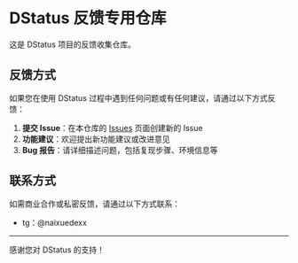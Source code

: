 # DStatus 反馈专用仓库

这是 DStatus 项目的反馈收集仓库。

## 反馈方式

如果您在使用 DStatus 过程中遇到任何问题或有任何建议，请通过以下方式反馈：

1. **提交 Issue**：在本仓库的 [Issues](https://github.com/fev125/dstatus_pro/issues) 页面创建新的 Issue
2. **功能建议**：欢迎提出新功能建议或改进意见
3. **Bug 报告**：请详细描述问题，包括复现步骤、环境信息等

## 联系方式

如需商业合作或私密反馈，请通过以下方式联系：

- tg：@naixuedexx

---

感谢您对 DStatus 的支持！
